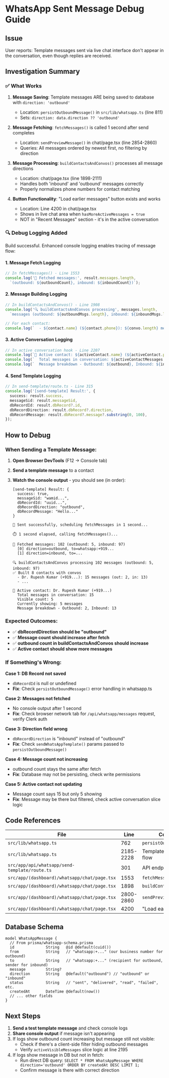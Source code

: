 # WhatsApp Sent Message Debug Guide

## Issue
User reports: Template messages sent via live chat interface don't appear in the conversation, even though replies are received.

## Investigation Summary

### ✅ What Works
1. **Message Saving**: Template messages ARE being saved to database with `direction: 'outbound'`
   - Location: `persistOutboundMessage()` in `src/lib/whatsapp.ts` (line 811)
   - Sets: `direction: data.direction ?? 'outbound'`
   
2. **Message Fetching**: `fetchMessages()` is called 1 second after send completes
   - Location: `sendPreviewMessage()` in chat/page.tsx (line 2854-2860)
   - Queries: All messages ordered by newest first, no filtering by direction
   
3. **Message Processing**: `buildContactsAndConvos()` processes all message directions
   - Location: chat/page.tsx (line 1898-2111)
   - Handles both 'inbound' and 'outbound' messages correctly
   - Properly normalizes phone numbers for contact matching

4. **Button Functionality**: "Load earlier messages" button exists and works
   - Location: Line 4200 in chat/page.tsx
   - Shows in live chat area when `hasMoreActiveMessages = true`
   - NOT in "Recent Messages" section - it's in the active conversation

### 🔍 Debug Logging Added

Build successful. Enhanced console logging enables tracing of message flow:

#### 1. Message Fetch Logging
```typescript
// In fetchMessages() - Line 1553
console.log('📨 Fetched messages:', result.messages.length, 
  `(outbound: ${outboundCount}, inbound: ${inboundCount})`);
```

#### 2. Message Building Logging
```typescript
// In buildContactsAndConvos() - Line 1908
console.log('🔍 buildContactsAndConvos processing', messages.length,
  `messages (outbound: ${outboundMsgs.length}, inbound: ${inboundMsgs.length})`);

// For each contact:
console.log(`  - ${contact.name} (${contact.phone}): ${convo.length} messages (out: ${outboundInConvo}, in: ${inboundInConvo})`);
```

#### 3. Active Conversation Logging
```typescript
// In active conversation hook - Line 2207
console.log(`📱 Active contact: ${activeContact.name} (${activeContact.phone})`);
console.log(`  Total messages in conversation: ${activeContactMessages.length}`);
console.log(`  Message breakdown - Outbound: ${outbound}, Inbound: ${inbound}`);
```

#### 4. Send Template Logging
```typescript
// In send-template/route.ts - Line 315
console.log('[send-template] Result:', { 
  success: result.success, 
  messageSid: result.messageSid,
  dbRecordId: result.dbRecord?.id,
  dbRecordDirection: result.dbRecord?.direction,
  dbRecordMessage: result.dbRecord?.message?.substring(0, 100),
});
```

## How to Debug

### When Sending a Template Message:

1. **Open Browser DevTools** (F12 → Console tab)

2. **Send a template message** to a contact

3. **Watch the console output** - you should see (in order):
   ```
   [send-template] Result: { 
     success: true, 
     messageSid: "wamid...",
     dbRecordId: "uuid...",
     dbRecordDirection: "outbound",
     dbRecordMessage: "Hello..."
   }
   
   🔄 Sent successfully, scheduling fetchMessages in 1 second...
   
   ⏱️ 1 second elapsed, calling fetchMessages()...
   
   📨 Fetched messages: 102 (outbound: 5, inbound: 97)
     [0] direction=outbound, to=whatsapp:+919...
     [1] direction=inbound, to=...
   
   🔍 buildContactsAndConvos processing 102 messages (outbound: 5, inbound: 97)
   ✅ Built 8 contacts with convos
     - Dr. Rupesh Kumar (+919...): 15 messages (out: 2, in: 13)
     - ...
   
   📱 Active contact: Dr. Rupesh Kumar (+919...)
     Total messages in conversation: 15
     Visible count: 5
     Currently showing: 5 messages
     Message breakdown - Outbound: 2, Inbound: 13
   ```

### Expected Outcomes:

- ✅ **dbRecordDirection should be "outbound"**
- ✅ **Message count should increase after fetch**
- ✅ **outbound count in buildContactsAndConvos should increase**
- ✅ **Active contact should show more messages**

### If Something's Wrong:

**Case 1: DB Record not saved**
- `dbRecordId` is null or undefined
- **Fix**: Check `persistOutboundMessage()` error handling in whatsapp.ts

**Case 2: Messages not fetched**
- No console output after 1 second
- **Fix**: Check browser network tab for `/api/whatsapp/messages` request, verify Clerk auth

**Case 3: Direction field wrong**
- `dbRecordDirection` is "inbound" instead of "outbound"
- **Fix**: Check `sendWhatsAppTemplate()` params passed to `persistOutboundMessage()`

**Case 4: Message count not increasing**
- outbound count stays the same after fetch
- **Fix**: Database may not be persisting, check write permissions

**Case 5: Active contact not updating**
- Message count says 15 but only 5 showing
- **Fix**: Message may be there but filtered, check active conversation slice logic

## Code References

| File | Line | Component |
|------|------|-----------|
| `src/lib/whatsapp.ts` | 762 | `persistOutboundMessage()` |
| `src/lib/whatsapp.ts` | 2185-2228 | Template send & save flow |
| `src/app/api/whatsapp/send-template/route.ts` | 301 | API endpoint |
| `src/app/(dashboard)/whatsapp/chat/page.tsx` | 1553 | `fetchMessages()` |
| `src/app/(dashboard)/whatsapp/chat/page.tsx` | 1898 | `buildContactsAndConvos()` |
| `src/app/(dashboard)/whatsapp/chat/page.tsx` | 2800-2860 | `sendPreviewMessage()` |
| `src/app/(dashboard)/whatsapp/chat/page.tsx` | 4200 | "Load earlier" button |

## Database Schema

```prisma
model WhatsAppMessage {
  // From prisma/whatsapp-schema.prisma
  id              String   @id @default(cuid())
  from            String   // "whatsapp:+..." (our business number for outbound)
  to              String   // "whatsapp:+..." (recipient for outbound, sender for inbound)
  message         String?
  direction       String   @default("outbound") // "outbound" or "inbound"
  status          String   // "sent", "delivered", "read", "failed", etc.
  createdAt       DateTime @default(now())
  // ... other fields
}
```

## Next Steps

1. **Send a test template message** and check console logs
2. **Share console output** if message isn't appearing
3. If logs show outbound count increasing but message still not visible:
   - Check if there's a client-side filter hiding outbound messages
   - Verify `activeVisibleMessages` slice logic at line 2195
4. If logs show message in DB but not in fetch:
   - Run direct DB query: `SELECT * FROM WhatsAppMessage WHERE direction='outbound' ORDER BY createdAt DESC LIMIT 1;`
   - Confirm message is there with correct direction
